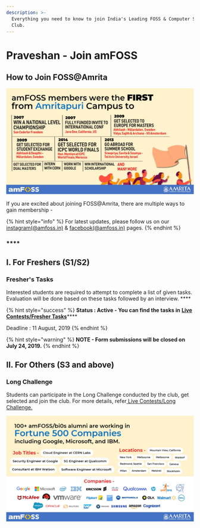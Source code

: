 ```yaml
---
description: >-
  Everything you need to know to join India's Leading FOSS & Computer Science
  Club.
---
```


# Praveshan - Join amFOSS

## How to Join FOSS@Amrita

![](.gitbook/assets/image.png)

If you are excited about joining FOSS@Amrita, there are multiple ways to gain membership - 

{% hint style="info" %}
For latest updates, please follow us on our [instagram\(@amfoss.in\)](https://instagram.com/amfoss.in) & [facebook\(@amfoss.in\)](https://facebook.com/amfoss.in) pages.
{% endhint %}

### \*\*\*\*

## **I. For Freshers \(S1/S2\)** 

### **Fresher's Tasks** 

Interested students are required to attempt to complete a list of given tasks. Evaluation will be done based on these tasks followed by an interview. ****

{% hint style="success" %}
**Status : Active - You can find the tasks in** [**Live Contests/Fresher Tasks**](https://join.amfoss.in/live-contests/fresher-tasks)\*\*\*\*

Deadline : 11 August, 2019
{% endhint %}

{% hint style="warning" %}
**NOTE -  Form submissions will be closed on July 24, 2019.**
{% endhint %}

## II. For Others \(S3 and above\) 

###      Long Challenge

Students can participate in the Long Challenge conducted by the club, get selected and join the club. For more details, refer[ Live Contests/Long Challenge.](https://join.amfoss.in/live-contests/freshers-workshop-2019)

![](.gitbook/assets/image%20%284%29.png)

